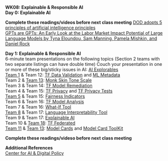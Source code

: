 **WK08: Explainable & Responsible AI**  
**Day 0: Explainable AI**  

**Complete these readings/videos before next class meeting**
[DOD adopts 5 principles of artificial intelligence principles](https://www.defense.gov/News/News-Stories/Article/Article/2094085/dod-adopts-5-principles-of-artificial-intelligence-ethics/#.Y_l9b-fnkIY.linkedin)  
[GPTs are GPTs: An Early Look at the Labor Market Impact Potential of Large Language Models by Tyna Eloundou, Sam Manning, Pamela Mishkin, and Daniel Rock](https://arxiv.org/abs/2303.10130)  

**Day 1: Explainable & Responsible AI**  
6-minute team presentations on the following topics (Section 2 teams with two separate listings can have double time)
Couch your presentation in one or more of these big/sticky issues in AI: [AI Explorables](https://pair.withgoogle.com/explorables/)   
[Team 1](https://docs.google.com/presentation/d/14wT5sJl8HauU52SKWNoyIdnQ5MhzsyC8jV166WCyOZE/edit?usp=sharing) & Team 12: [TF Data Validation](https://www.tensorflow.org/tfx/guide/tfdv) and [ML Metadata](https://www.tensorflow.org/tfx/guide/mlmd)  
Team 2 & [Team 13](https://docs.google.com/presentation/d/1nn6iSp21PM3Sb7pxTrPukVJOwR6zL_NJH-nUsO3Ac1A/edit?usp=sharing): [Monk Skin Tone Scale](https://www.skintone.google/)  
Team 3 & Team 14: [TF Model Remediation](https://www.tensorflow.org/responsible_ai/model_remediation)  
Team 4 & Team 15: [TF Privacy](https://www.tensorflow.org/responsible_ai/privacy/guide) and [TF Privacy Tests](https://blog.tensorflow.org/2020/06/introducing-new-privacy-testing-library.html?_gl=1*1p30nlg*_ga*MTIwMTc0NTIyOS4xNjc1NjIzNDYw*_ga_W0YLR4190T*MTY3OTUxMzk0My43My4xLjE2Nzk1MTQ2NDkuMC4wLjA.)  
[Team 5](https://wmedu-my.sharepoint.com/:p:/r/personal/clbryant_wm_edu/Documents/Fairness%20Indicators.pptx?d=w1ac05e5748cb48c1be5b7821efc37deb&csf=1&web=1&e=fJwp5U) & Team 15: [Fairness Indicators](https://www.tensorflow.org/responsible_ai/fairness_indicators/guide)  
Team 6 & Team 16: [TF Model Analysis](https://www.tensorflow.org/tfx/model_analysis/install)  
Team 7 & Team 16: [What-If Tool](https://pair-code.github.io/what-if-tool/)  
[Team 8](https://docs.google.com/presentation/d/1WE2VO-3jzkIlGASpMAFqSegi2pShTDmISOtb8B2ln-w/edit#slide=id.p) & Team 17: [Language Interpretability Tool](https://pair-code.github.io/lit/)  
Team 9 & Team 17: [Explainable AI](https://cloud.google.com/explainable-ai)  
Team 10 & [Team 18](https://docs.google.com/presentation/d/1UDwCFNaUP3y3I-V99uI4NcsbKGJLkG2CAZ28tOxnh5k/edit#slide=id.p): [TF Federated](https://www.tensorflow.org/federated)  
[Team 11](https://docs.google.com/presentation/d/1xlOC8-kbWUzK6xyZyCgLfT89PJqOKVH4MxaervAW6t8/edit?usp=sharing) & [Team 13](https://docs.google.com/presentation/d/1nn6iSp21PM3Sb7pxTrPukVJOwR6zL_NJH-nUsO3Ac1A/edit?usp=sharing): [Model Cards](https://modelcards.withgoogle.com/about) and [Model Card ToolKit](https://www.tensorflow.org/responsible_ai/model_card_toolkit/guide)  

**Complete these readings/videso before next class meeting**  

**Additional References**  
[Center for AI & Digital Policy](https://www.caidp.org/)  
